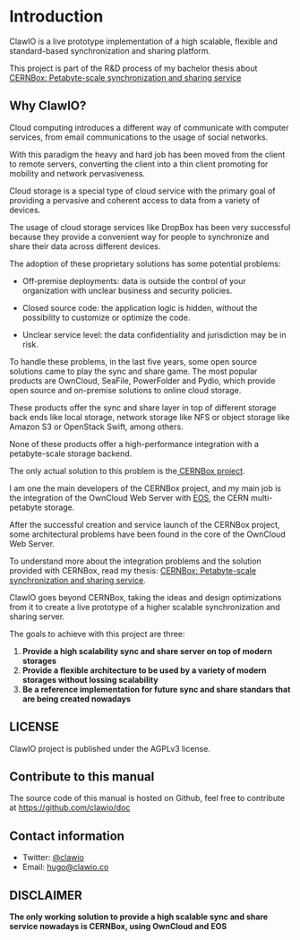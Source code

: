 # Introduction

ClawIO is a live prototype implementation of a high scalable, flexible and standard-based synchronization and sharing platform.

This project is part of the R&D process of my bachelor thesis about  [CERNBox: Petabyte-scale synchronization and sharing service](https://github.com/labkode/tfg/raw/master/tfg.pdf) 

## Why ClawIO?

Cloud computing introduces a different way of communicate with computer services, from email communications to the usage of social networks. 

With this paradigm the heavy and hard job has been moved from the client to remote servers,
converting the client into a thin client promoting for mobility and
network pervasiveness. 

Cloud storage is a special type of cloud service
with the primary goal of providing a pervasive and coherent access to data from a variety of devices.

The usage of cloud storage services like DropBox has been very successful because they provide a convenient way for people to synchronize and share their data across different devices. 

The adoption of these proprietary solutions has some potential problems:

* Off-premise deployments: data is outside the control of your
  organization with unclear business and security policies.

* Closed source code: the application logic is hidden, without the
  possibility to customize or optimize the code.

* Unclear service level: the data confidentiality and jurisdiction may
  be in risk.

To handle these problems, in the last five years, some open source
solutions came to play the sync and share game. The most popular
products are OwnCloud, SeaFile, PowerFolder and Pydio, which provide open source and on-premise solutions to online cloud storage.

These products offer the sync and share layer in top of different storage back ends like local storage, network storage like NFS or object storage like Amazon S3 or OpenStack Swift, among others.

None of these products offer a high-performance integration with a petabyte-scale storage backend.

The only actual solution to this problem is the[ CERNBox project](http://cernbox.web.cern.ch/).

I am one the main developers of the CERNBox project, and my main job is the integration of the OwnCloud Web Server with [EOS](http://eos.readthedocs.org/en/latest/), the CERN multi-petabyte storage.  

After the successful creation and service launch of the CERNBox project, some architectural problems have been found in the core of the OwnCloud Web Server.

To understand more about the integration problems and the solution provided with CERNBox, read my thesis: [CERNBox: Petabyte-scale synchronization and sharing service](https://github.com/labkode/tfg/raw/master/tfg.pdf).

ClawIO goes beyond CERNBox, taking the ideas and design optimizations from it to create a live prototype of a higher scalable synchronization and sharing server.

The goals to achieve with this project are three:

1. **Provide a high scalability sync and share server on top of modern storages**
2. **Provide a flexible architecture to be used by a variety of modern storages without lossing scalability**
3. **Be a reference implementation for future sync and share standars that are being created nowadays**


## LICENSE

ClawIO project is published under the  AGPLv3 license.

## Contribute to this manual

The source code of this manual is hosted on Github, feel free to contribute at  https://github.com/clawio/doc

## Contact information

* Twitter: [@clawio](https://twitter.com/clawio)
* Email: [hugo@clawio.co](mailto:hugo@clawio.co)

## DISCLAIMER
**The only working solution to provide a high scalable sync and share service nowadays is CERNBox, using OwnCloud and EOS**